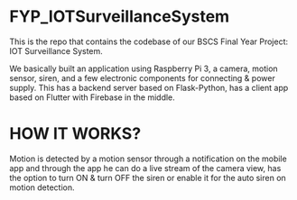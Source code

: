 # FYP_IOTSurveillanceSystem
This is the repo that contains the codebase of our BSCS Final Year Project: IOT Surveillance System.

We basically built an application using Raspberry Pi 3, a camera, motion sensor, siren, and a few electronic components for connecting & power supply.
This has a backend server based on Flask-Python, has a client app based on Flutter with Firebase in the middle.

# HOW IT WORKS?
Motion is detected by a motion sensor through a notification on the mobile app and through the app he can do a live stream of the camera view, has the option to turn ON & turn OFF the siren or
enable it for the auto siren on motion detection.
